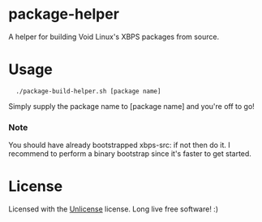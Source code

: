 # package-helper
A helper for building Void Linux's XBPS packages from source.

# Usage
```
  ./package-build-helper.sh [package name]
```
Simply supply the package name to [package name] and you're off to go!

### Note
You should have already bootstrapped xbps-src: if not then do it. I recommend to perform
a binary bootstrap since it's faster to get started.

# License
Licensed with the [Unlicense](https://spdx.org/licenses/Unlicense.html) license.
Long live free software! :)
